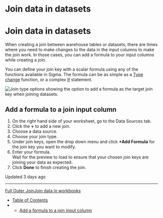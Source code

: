 # Join data in datasets

# Join data in datasets

When creating a join between warehouse tables or datasets, there are times where you need to make changes to the data in the input columns to make the join work. In those cases, you can add a formula to your input columns while creating a join.

You can define your join key with a scalar formula using any of the functions available in Sigma. The formula can be as simple as a [Type change](/docs/type-functions-overview) function, or a complex [If](/docs/if) statement.

![Join type options showing the option to add a formula as the target join key when joining datasets.](https://files.readme.io/f61d09a-join_calc_col.png)

## Add a formula to a join input column

1. On the right hand side of your worksheet, go to the Data Sources tab.
2. Click the **+** to add a new join.
3. Choose a data source.
4. Choose your join type.
5. Under join keys, open the drop down menu and click **+Add Formula** for the join key you want to modify.
6. Enter your formula.  
   Wait for the preview to load to ensure that your chosen join keys are joining your data as expected.
7. Click **Done** to finish creating the join.

Updated 3 days ago

---

[Full Outer Join](/docs/full-outer-join)[Join data in workbooks](/docs/join-data-in-workbooks)

* [Table of Contents](#)
* + [Add a formula to a join input column](#add-a-formula-to-a-join-input-column)